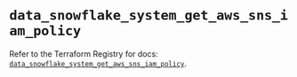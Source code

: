 # `data_snowflake_system_get_aws_sns_iam_policy`

Refer to the Terraform Registry for docs: [`data_snowflake_system_get_aws_sns_iam_policy`](https://registry.terraform.io/providers/snowflakedb/snowflake/2.7.0/docs/data-sources/system_get_aws_sns_iam_policy).
